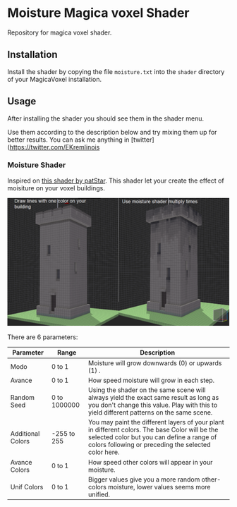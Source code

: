 # Moisture Magica voxel Shader
Repository for magica voxel shader.

## Installation

Install the shader by copying the file `moisture.txt` into the `shader` directory of your MagicaVoxel installation. 

## Usage

After installing the shader you should see them in the shader menu.

Use them according to the description below and try mixing them up for better results. You can ask me anything in [twitter](https://twitter.com/EKremlinois

### Moisture Shader

Inspired on [this shader by patStar](https://github.com/patStar).
This shader let your create the effect of moisiture on your voxel buildings.

![...](shader2.png?raw=true "Title")

There are 6 parameters:

| Parameter | Range | Description |
| ------ | ------ | ------ |
| Modo | 0 to 1 |Moisture will grow downwards (0) or upwards (1) .|
| Avance | 0 to 1 |How speed moisture will grow in each step.  |
| Random Seed | 0 to 1000000| Using the shader on the same scene will always yield the exact same result as long as you don't change this value. Play with this to yield different patterns on the same scene. |
| Additional Colors | -255 to 255 | You may paint the different layers of your plant in different colors. The base Color will be the selected color but you can define a range of colors following or preceding the selected color here. |
| Avance Colors | 0 to 1 | How speed other colors will appear in your moisture. |
| Unif Colors | 0 to 1 | Bigger values give you a more random other-colors moisture, lower values seems more unified. |

